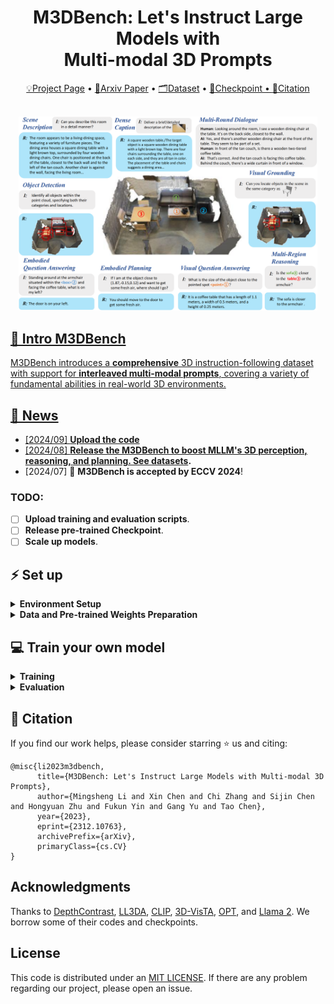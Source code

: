 

<div align="center">
  <h1>M3DBench: Let's Instruct Large Models with <br> Multi-modal 3D Prompts</h1>
  <p align="center">
    <a href="https://m3dbench.github.io/">💡Project Page</a> •
    <a href="https://arxiv.org/abs/2312.10763">📃Arxiv Paper</a> •
    <a href="https://huggingface.co/datasets/MSheng-Lee/M3DBench">🗂Dataset</a> •
    <a href="https://github.com/OpenM3D/M3DBench">🤗Checkpoint •
    <a href="#-citation">📖Citation
  </p>
  <br>
  <img width="95%" src=./images/teaser.png>
</div>


## 🏃 Intro M3DBench

M3DBench introduces a **comprehensive** 3D instruction-following dataset with support for **interleaved multi-modal prompts**, covering a variety of fundamental abilities in real-world 3D environments.

<!-- <details open="open">
    <summary><b>Abstract</b></summary>

Recently, 3D understanding has become popular to facilitate autonomous agents to perform further decisionmaking. However, existing 3D datasets and methods are often limited to specific tasks. On the other hand, recent progress in Large Language Models (LLMs) and Multimodal Language Models (MLMs) have demonstrated exceptional general language and imagery tasking performance. Therefore, it is interesting to unlock MLM’s potential to be 3D generalist for wider tasks. However, current MLMs’ research has been less focused on 3D tasks due to a lack of large-scale 3D instruction-following datasets. In this work, we introduce a comprehensive 3D instructionfollowing dataset called M3DBench, which possesses the following characteristics: 1) It supports general multimodal instructions interleaved with text, images, 3D objects, and other visual prompts. 2) It unifies diverse 3D tasks at both region and scene levels, covering a variety of fundamental abilities in real-world 3D environments. 3) It is a large-scale 3D instruction-following dataset with over 320k instruction-response pairs. Furthermore, we establish a new benchmark for assessing the performance of large models in understanding multi-modal 3D prompts. Extensive experiments demonstrate the effectiveness of our dataset and baseline, supporting general 3D-centric tasks, which can inspire future research.

</details> -->

<!-- <img width="1194" alt="pipeline" src="assets/pipeline.png">
</details> -->

## 🚩 News

- [2024/09] **Upload the code** 
- [2024/08] **Release the M3DBench to boost MLLM's 3D perception, reasoning, and planning. See [datasets](https://huggingface.co/datasets/MSheng-Lee/M3DBench).**
- [2024/07] 🎉 **M3DBench is accepted by ECCV 2024**!

### TODO:
<!-- - []  **Upload the code**. -->
- [ ] **Upload training and evaluation scripts**.
- [ ] **Release pre-trained Checkpoint**.
- [ ] **Scale up models**.

## ⚡ Set up

<details>
  <summary><b>Environment Setup</b></summary>

**Step 1. Build Dependencies.** Our code is tested with CUDA 12.2 and Python 3.8.19. It is recommended to create a virtual environment [Optional].

```bash
conda create -n m3dbench python=3.8
conda activate m3dbench
```

Next, you should install the following packages:

```bash
pip install h5py
pip install scipy
pip install cython
pip install plyfile
pip install trimesh==2.35.39
pip install networkx==2.2
pip install torch==2.2.1 torchvision==0.17.1 torchaudio==2.2.1 --index-url https://download.pytorch.org/whl/cu121
pip install transformers==4.44.2
pip install numpy==1.19.5
```

After that, build the `pointnet2` and accelerated `giou` from source:

```bash
cd third_party/pointnet2
python setup.py install
```

```bash
cd ../../utils
python cython_compile.py build_ext --inplace
```

</details>



<details>
  <summary><b>Data and Pre-trained Weights Preparation</b></summary>

**Step 1. Prepare the 3D Data and Language Annotations.**

Please refer to the instructions available [here](https://huggingface.co/datasets/MSheng-Lee/M3DBench) to download the pre-processed 3D data and language annotations from M3DBench.

**Step 2. Download Pre-trained weights.** 

You'll need to download the following pre-trained weights for the scene encoder, image encoder, shape encoder, and LLM:

1. **Scene Encoder**  
   We offer two types of 3D scene encoders:  
   - For the PointNet-based encoder, download from [DepthContrast](https://github.com/facebookresearch/DepthContrast).  
   - For the transformer-based encoder, download from [Vote2Cap-DETR](https://github.com/ch3cook-fdu/Vote2Cap-DETR).

2. **Image Encoder**  
   Download the `openai/clip-vit-large-patch14-336` checkpoint (or another image encoder) from [Hugging Face](https://huggingface.co/meta-llama/Llama-2-7b).

3. **Shape Encoder**  
   Download the pre-trained checkpoint from [3D-VisTA](https://github.com/3d-vista/3D-VisTA).

4. **LLM**
   If your server doesn't support auto-downloading from huggingface, manually download the `meta-llama/Llama-2-7b` checkpoint (or another decoder-only LLM) from [Hugging Face](https://huggingface.co/meta-llama/Llama-2-7b).

</details>





## 💻 Train your own model

<details>
  <summary><b>Training</b></summary>
</details>

<details>
  <summary><b>Evaluation</b></summary>
</details>


## 📖 Citation

If you find our work helps, please consider starring ⭐ us and citing:

```{bibtex}
@misc{li2023m3dbench,
      title={M3DBench: Let's Instruct Large Models with Multi-modal 3D Prompts}, 
      author={Mingsheng Li and Xin Chen and Chi Zhang and Sijin Chen and Hongyuan Zhu and Fukun Yin and Gang Yu and Tao Chen},
      year={2023},
      eprint={2312.10763},
      archivePrefix={arXiv},
      primaryClass={cs.CV}
}
```


## Acknowledgments

Thanks to [DepthContrast](https://github.com/facebookresearch/DepthContrast), [LL3DA](https://github.com/Open3DA/LL3DA), [CLIP](https://github.com/openai/CLIP), [3D-VisTA](https://github.com/3d-vista/3D-VisTA), [OPT](https://huggingface.co/facebook/opt-6.7b), and [Llama 2](https://huggingface.co/meta-llama). We borrow some of their codes and checkpoints.



## License

This code is distributed under an [MIT LICENSE](LICENSE). If there are any problem regarding our project, please open an issue.
